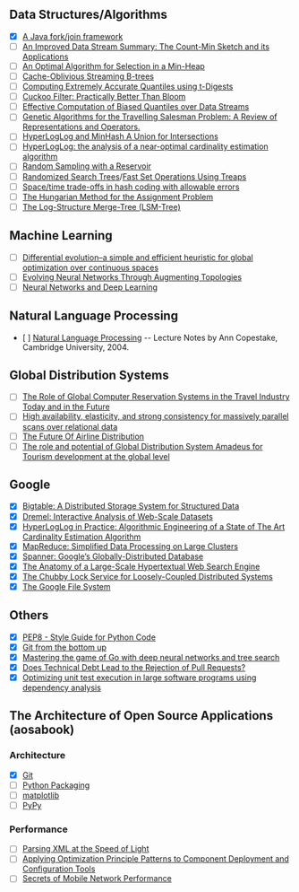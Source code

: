 ## Data Structures/Algorithms

- [x] [A Java fork/join framework](http://gee.cs.oswego.edu/dl/papers/fj.pdf)
- [ ] [An Improved Data Stream Summary: The Count-Min Sketch and its Applications](https://www.cse.unsw.edu.au/~cs9314/07s1/lectures/Lin_CS9314_References/cm-latin.pdf)
- [ ] [An Optimal Algorithm for Selection in a Min-Heap](http://www.sciencedirect.com/science/article/pii/S0890540183710308)
- [ ] [Cache-Oblivious Streaming B-trees](http://supertech.csail.mit.edu/papers/sbtree.pdf)
- [ ] [Computing Extremely Accurate Quantiles using t-Digests](https://raw.githubusercontent.com/tdunning/t-digest/master/docs/t-digest-paper/histo.pdf)
- [ ] [Cuckoo Filter: Practically Better Than Bloom](http://www.pdl.cmu.edu/PDL-FTP/FS/cuckoo-conext2014.pdf)
- [ ] [Effective Computation of Biased Quantiles over Data Streams](http://www.cs.rutgers.edu/~muthu/bquant.pdf)
- [ ] [Genetic Algorithms for the Travelling Salesman Problem: A Review of Representations and Operators.](http://www.dca.fee.unicamp.br/~gomide/courses/EA072/artigos/Genetic_Algorithm_TSPR_eview_Larranaga_1999.pdf)
- [ ] [HyperLogLog and MinHash A Union for Intersections](http://tech.adroll.com/media/hllminhash.pdf)
- [ ] [HyperLogLog: the analysis of a near-optimal cardinality estimation algorithm](http://algo.inria.fr/flajolet/Publications/FlFuGaMe07.pdf)
- [ ] [Random Sampling with a Reservoir](https://www.cs.umd.edu/~samir/498/vitter.pdf)
- [ ] [Randomized Search Trees](https://faculty.washington.edu/aragon/pubs/rst89.pdf)/[Fast Set Operations Using Treaps](https://www.cs.cmu.edu/~scandal/papers/treaps-spaa98.pdf)
- [ ] [Space/time trade-offs in hash coding with allowable errors](https://www.cs.upc.edu/~diaz/p422-bloom.pdf)
- [ ] [The Hungarian Method for the Assignment Problem](https://tom.host.cs.st-andrews.ac.uk/CS3052-CC/Practicals/Kuhn.pdf)
- [ ] [The Log-Structure Merge-Tree (LSM-Tree)](http://www.cs.umb.edu/~poneil/lsmtree.pdf)

## Machine Learning

- [ ] [Differential evolution–a simple and efficient heuristic for global optimization over continuous spaces](https://bitbucket.org/12er/pso/src/b448ff0db375c1ac0c55855e9f19aced08b44ca6/doc/literature/heuristic%20Search/Differential%20Evolution%20-%20a%20simple%20and%20efficient%20heuristic%20for%20global%20optimization%20over%20continuous%20spaces.pdf)
- [ ] [Evolving Neural Networks Through Augmenting Topologies](http://nn.cs.utexas.edu/downloads/papers/stanley.ec02.pdf)
- [ ] [Neural Networks and Deep Learning](http://neuralnetworksanddeeplearning.com/)

## Natural Language Processing

- [ ] [Natural Language Processing](https://www.cl.cam.ac.uk/teaching/2002/NatLangProc/revised.pdf) -- Lecture Notes by Ann Copestake, Cambridge University, 2004.

## Global Distribution Systems

- [ ] [The Role of Global Computer Reservation Systems in the Travel Industry Today and in the Future](http://aws.iwi.uni-leipzig.de/em/fileadmin/user_upload/doc/Issues/Volume_06/Issue_02/The_Role_of_Global_Computer_Reservation.pdf)
- [ ] [High availability, elasticity, and strong consistency for massively parallel scans over relational data](http://link.springer.com/content/pdf/10.1007%2Fs00778-013-0343-9.pdf)
- [ ] [The Future Of Airline Distribution](http://www.iata.org/whatwedo/stb/Documents/future-airline-distribution-report.pdf)
- [ ] [The role and potential of Global Distribution System Amadeus for Tourism development at the global level](http://www.degruyter.com/dg/viewarticle.fullcontentlink:pdfeventlink/$002fj$002fsjas.2013.10.issue-1$002fsjas1301028r$002fsjas1301028r.pdf?t:ac=j$002fsjas.2013.10.issue-1$002fsjas1301028r$002fsjas1301028r.xml)

## Google
- [x] [Bigtable: A Distributed Storage System for Structured Data](http://research.google.com/archive/bigtable-osdi06.pdf)
- [x] [Dremel: Interactive Analysis of Web-Scale Datasets](https://static.googleusercontent.com/media/research.google.com/en//pubs/archive/36632.pdf)
- [x] [HyperLogLog in Practice: Algorithmic Engineering of a State of The Art Cardinality Estimation Algorithm](https://static.googleusercontent.com/media/research.google.com/en//pubs/archive/40671.pdf)
- [x] [MapReduce: Simplified Data Processing on Large Clusters](http://research.google.com/archive/mapreduce-osdi04.pdf)
- [x] [Spanner: Google’s Globally-Distributed Database](http://static.googleusercontent.com/media/research.google.com/en/us/archive/spanner-osdi2012.pdf)
- [x] [The Anatomy of a Large-Scale Hypertextual Web Search Engine](http://ilpubs.stanford.edu:8090/361/1/1998-8.pdf)
- [x] [The Chubby Lock Service for Loosely-Coupled Distributed Systems](https://static.googleusercontent.com/media/research.google.com/en//archive/chubby-osdi06.pdf)
- [x] [The Google File System](http://research.google.com/archive/gfs-sosp2003.pdf)

## Others
- [x] [PEP8 - Style Guide for Python Code](https://www.python.org/dev/peps/pep-0008/)
- [x] [Git from the bottom up](http://ftp.newartisans.com/pub/git.from.bottom.up.pdf)
- [x] [Mastering the game of Go with deep neural networks and tree search](http://www.nature.com/nature/journal/v529/n7587/full/nature16961.html)
- [x] [Does Technical Debt Lead to the Rejection of Pull Requests?](http://professores.dcc.ufla.br/~terra/publications_files/2016_sbsi.pdf)
- [x] [Optimizing unit test execution in large software programs using dependency analysis](https://people.csail.mit.edu/nickolai/papers/kim-tao.pdf)

## The Architecture of Open Source Applications (aosabook)

### Architecture
- [x] [Git](http://aosabook.org/en/git.html)
- [ ] [Python Packaging](http://aosabook.org/en/packaging.html)
- [ ] [matplotlib](http://aosabook.org/en/matplotlib.html)
- [ ] [PyPy](http://aosabook.org/en/pypy.html)

### Performance
- [ ] [Parsing XML at the Speed of Light](http://aosabook.org/en/posa/parsing-xml-at-the-speed-of-light.html)
- [ ] [Applying Optimization Principle Patterns to Component Deployment and Configuration Tools](http://aosabook.org/en/posa/applying-optimization-principle-patterns-to-component-deployment-and-configuration-tools.html)
- [ ] [Secrets of Mobile Network Performance](http://aosabook.org/en/posa/secrets-of-mobile-network-performance.html)
